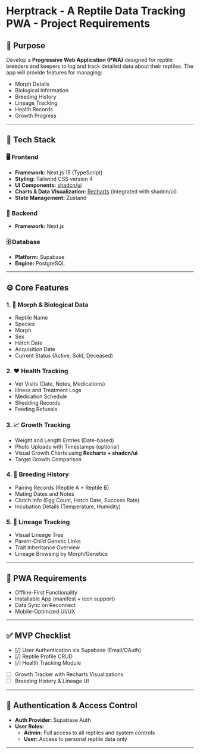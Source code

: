 # Herptrack - A Reptile Data Tracking PWA - Project Requirements

## 📌 Purpose

Develop a **Progressive Web Application (PWA)** designed for reptile breeders and keepers to log and track detailed data about their reptiles. The app will provide features for managing:

- Morph Details  
- Biological Information  
- Breeding History  
- Lineage Tracking  
- Health Records  
- Growth Progress  

---

## 🧱 Tech Stack

### 🖥️ Frontend

- **Framework:** Next.js 15 (TypeScript)
- **Styling:** Tailwind CSS version 4
- **UI Components:** [shadcn/ui](https://ui.shadcn.com)
- **Charts & Data Visualization:** [Recharts](https://recharts.org/) (integrated with shadcn/ui)
- **State Management:** Zustand


### 🔧 Backend

- **Framework:** Next.js

### 🗄️ Database

- **Platform:** Supabase  
- **Engine:** PostgreSQL  

---

## ⚙️ Core Features

### 1. 🧬 Morph & Biological Data

- Reptile Name
- Species
- Morph
- Sex
- Hatch Date
- Acquisition Date
- Current Status (Active, Sold, Deceased)

### 2. ❤️ Health Tracking

- Vet Visits (Date, Notes, Medications)
- Illness and Treatment Logs
- Medication Schedule
- Shedding Records
- Feeding Refusals

### 3. 📈 Growth Tracking

- Weight and Length Entries (Date-based)
- Photo Uploads with Timestamps (optional)
- Visual Growth Charts using **Recharts + shadcn/ui**
- Target Growth Comparison

### 4. 👫 Breeding History

- Pairing Records (Reptile A × Reptile B)
- Mating Dates and Notes
- Clutch Info (Egg Count, Hatch Date, Success Rate)
- Incubation Details (Temperature, Humidity)

### 5. 🌳 Lineage Tracking

- Visual Lineage Tree
- Parent-Child Genetic Links
- Trait Inheritance Overview
- Lineage Browsing by Morph/Genetics

---

## 📲 PWA Requirements

- Offline-First Functionality
- Installable App (manifest + icon support)
- Data Sync on Reconnect
- Mobile-Optimized UI/UX

---

## ✅ MVP Checklist

- [/] User Authentication via Supabase (Email/OAuth)
- [/] Reptile Profile CRUD
- [/] Health Tracking Module
- [ ] Growth Tracker with Recharts Visualizations
- [ ] Breeding History & Lineage UI

---

## 🔐 Authentication & Access Control

- **Auth Provider:** Supabase Auth
- **User Roles:**
  - **Admin:** Full access to all reptiles and system controls
  - **User:** Access to personal reptile data only

---

